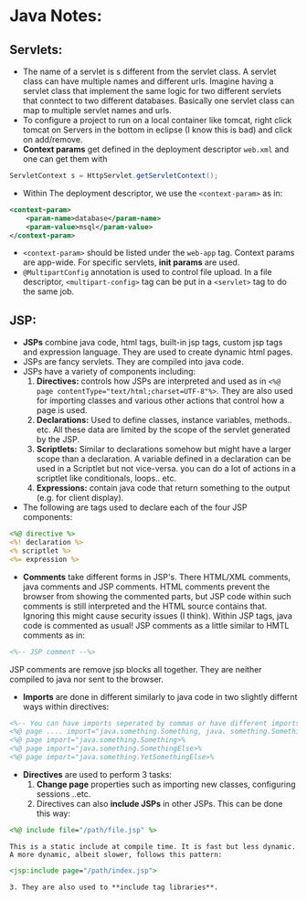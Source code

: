 # Java Notes:
## Servlets:
- The name of a servlet is s different from the servlet class. A servlet class can have multiple names and different urls. Imagine having a servlet class that implement the same logic for two different servlets that conntect to two different databases. Basically one servlet class can map to multiple servlet names and urls.
- To configure a project to run on a local container like tomcat, right click tomcat on Servers in the bottom in eclipse (I know this is bad) and click on add/remove.
- **Context params** get defined in the deployment descriptor `web.xml` and one can get them with
```java
ServletContext s = HttpServlet.getServletContext();
```
- Within The deployment descriptor, we use the `<context-param>` as in:
```xml
<context-param>
	<param-name>database</param-name>
	<param-value>msql</param-value>
</context-param>
```
- `<context-param>` should be listed under the `web-app` tag. Context params are app-wide. For specific servlets, **init params** are used.
- `@MultipartConfig` annotation is used to control file upload. In a file descriptor, `<multipart-config>` tag can be put in a `<servlet>` tag to do the same job.

## JSP:
- **JSPs** combine java code, html tags, built-in jsp tags, custom jsp tags and expression language. They are used to create dynamic html pages.
- JSPs are fancy servlets. They are compiled into java code.
- JSPs have a variety of components including:
	1. **Directives:** controls how JSPs are interpreted and used as in `<%@ page contentType="text/html;charset=UTF-8"%>`. They are also used for importing classes and various other actions that control how a page is used.
	2. **Declarations:** Used to define classes, instance variables, methods.. etc. All these data are limited by the scope of the servlet generated by the JSP. 
	3. **Scriptlets:** Similar to declarations somehow but might have a larger scope than a declaration. A variable defined in a declaration can be used in a Scriptlet but not vice-versa. you can do a lot of actions in a scriptlet like conditionals, loops.. etc. 
	4. **Expressions:** contain java code that return something to the output (e.g. for client display).
- The following are tags used to declare each of the four JSP components:
```jsp
<%@ directive %>
<%! declaration %>
<% scriptlet %>
<%= expression %>
```
- **Comments** take different forms in JSP's. There HTML/XML comments, java comments and JSP comments. HTML comments prevent the browser from showing the commented parts, but JSP code within such comments is still interpreted and the HTML source contains that. Ignoring this might cause security issues (I think). Within JSP tags, java code is commented as usual! JSP comments as a little similar to HMTL comments as in:
```jsp
<%-- JSP comment --%>
```
JSP comments are remove jsp blocks all together. They are neither compiled to java nor sent to the browser.
- **Imports** are done in different similarly to java code in two slightly differnt ways within directives:
```jsp
<%-- You can have imports seperated by commas or have different imports within separate directives -->
<%@ page .... import="java.something.Something, java. something.SomethingElse" %>
<%@ page import="java.something.Something>%
<%@ page import="java.something.SomethingElse>%
<%@ page import="java.something.YetSomethingElse>%
```
- **Directives** are used to perform 3 tasks:
	1. **Change page** properties such as importing new classes, configuring sessions ..etc. 
	2. Directives can also **include JSPs** in other JSPs. This can be done this way:
```jsp
<%@ include file="/path/file.jsp" %>
```
	This is a static include at compile time. It is fast but less dynamic. A more dynamic, albeit slower, follows this pattern:
```jsp
<jsp:include page="/path/index.jsp">
```
	3. They are also used to **include tag libraries**.


